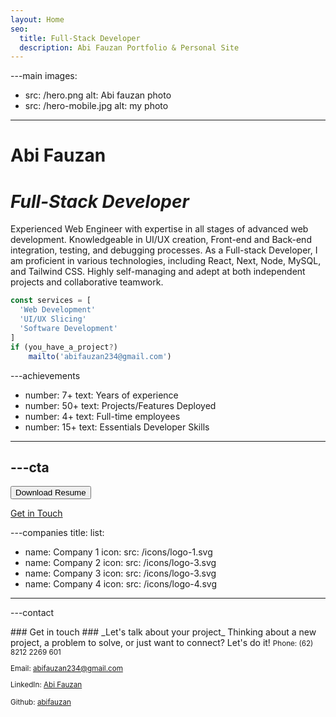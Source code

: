 ```yaml
---
layout: Home
seo:
  title: Full-Stack Developer
  description: Abi Fauzan Portfolio & Personal Site
---
```


---main
images:

- src: /hero.png
  alt: Abi fauzan photo
- src: /hero-mobile.jpg
  alt: my photo

---

# <Typewriter>Abi Fauzan</Typewriter>

# _Full-Stack Developer_

Experienced Web Engineer with expertise in all stages of advanced web development. Knowledgeable in UI/UX creation, Front-end and Back-end integration, testing, and debugging processes. As a Full-stack Developer, I am proficient in various technologies, including React, Next, Node, MySQL, and Tailwind CSS. Highly self-managing and adept at both independent projects and collaborative teamwork.

```js {2-4} showLineNumbers
const services = [
  'Web Development'
  'UI/UX Slicing'
  'Software Development'
]
if (you_have_a_project?)
    mailto('abifauzan234@gmail.com')
```

---achievements

- number: 7+
  text: Years of experience
- number: 50+
  text: Projects/Features Deployed
- number: 4+
  text: Full-time employees
- number: 15+
  text: Essentials Developer Skills

---

## ---cta

<Button href="/contact" size="sm">
  Download Resume
</Button>

[Get in Touch](/contact)

---companies
title:
list:

- name: Company 1
  icon:
  src: /icons/logo-1.svg
- name: Company 2
  icon:
  src: /icons/logo-3.svg
- name: Company 3
  icon:
  src: /icons/logo-3.svg
- name: Company 4
  icon:
  src: /icons/logo-4.svg

---

---contact

<PageTitle>
### Get in touch
### _Let's talk about your project_
</PageTitle>

<PageDescription>
Thinking about a new project, a problem to solve, 
or just want to connect? Let's do it!

<Sep size="12" />

<small>
  <Icon src="/icons/call.svg" className="inline mr-2 align-middle fill-current text-omega-500" /> Phone: (62) 8212 2269 601

<Icon src="/icons/mail.svg" className="mr-2 inline align-middle fill-current text-omega-500" /> Email: abifauzan234@gmail.com

<Icon src="/icons/logo-linkedin.svg" className="mr-2 inline align-middle fill-current text-omega-500" /> LinkedIn: [Abi Fauzan](http://linkedin.com/in/abifauzan)

<Icon src="/icons/logo-twitter.svg" className="mr-2 inline align-middle fill-current text-omega-500" /> Github: [abifauzan](http://github.com/abifauzan)
</small>

</PageDescription>
